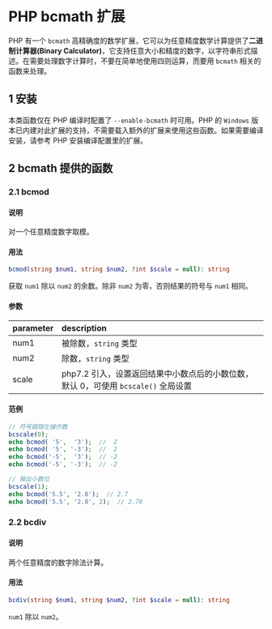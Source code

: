 # PHP bcmath 扩展

PHP 有一个 `bcmath` 高精确度的数学扩展，它可以为任意精度数学计算提供了**二进制计算器(Binary Calculator)**，它支持任意大小和精度的数字，以字符串形式描述。在需要处理数字计算时，不要在简单地使用四则运算，而要用 `bcmath` 相关的函数来处理。

## 1 安装

本类函数仅在 PHP 编译时配置了 `--enable-bcmath` 时可用。PHP 的 `Windows` 版本已内建对此扩展的支持，不需要载入额外的扩展来使用这些函数。如果需要编译安装，请参考 PHP 安装编译配置里的扩展。

## 2 bcmath 提供的函数

### 2.1 bcmod 

#### 说明

对一个任意精度数字取模。

#### 用法

```php
bcmod(string $num1, string $num2, ?int $scale = null): string
```

获取 `num1` 除以 `num2` 的余数。除非 `num2` 为零，否则结果的符号与 `num1` 相同。

#### 参数

| parameter | description |
| :-- | :-- |
| num1 | 被除数，`string` 类型 |
| num2 | 除数，`string` 类型 |
| scale | php7.2 引入，设置返回结果中小数点后的小数位数，默认 0，可使用 `bcscale()` 全局设置 |

#### 范例

```php
// 符号跟随左操作数
bcscale(0);
echo bcmod( '5',  '3');  //  2
echo bcmod( '5', '-3');  //  2
echo bcmod('-5',  '3');  // -2
echo bcmod('-5', '-3');  // -2

// 输出小数位
bcscale(1);
echo bcmod('5.5', '2.8');  // 2.7
echo bcmod('5.5', '2.8', 2);  // 2.70
```

### 2.2 bcdiv

#### 说明

两个任意精度的数字除法计算。

#### 用法

```php
bcdiv(string $num1, string $num2, ?int $scale = null): string
```

`num1` 除以 `num2`。

#### 